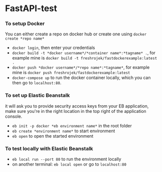 # FastAPI-test

### To setup Docker
You can either create a repo on docker hub or create one using `docker create *repo name*`
 - `docker login`, then enter your credentials
 - `docker build -t *docker username*/*container name*:*tagname* .`, for example mine is `docker build -t freshrojek/fastdockerexample:latest .`
 - `docker push *docker username*/*repo name*:*tagname*`, for example mine is `docker push freshrojek/fastdockerexample:latest`
 - `docker-compose up` to run the docker container locally, which you can then go to `localhost:80`.
 
### To set up Elastic Beanstalk
it will ask you to provide security access keys from your EB application, make sure you're in the right location in the top right of the application console.
- `eb init -p docker *eb environment name*` in the root folder
- `eb create *environment name*` to start environment
- `eb open`  to open the started environment

### To test locally with Elastic Beanstalk
- `eb local run --port 80` to run the environment locally
- on another terminal: `eb local open` or go to `localhost:80`
